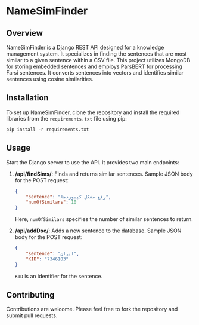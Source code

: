 # NameSimFinder

## Overview
NameSimFinder is a Django REST API designed for a knowledge management system. It specializes in finding the sentences that are most similar to a given sentence within a CSV file. This project utilizes MongoDB for storing embedded sentences and employs ParsBERT for processing Farsi sentences. It converts sentences into vectors and identifies similar sentences using cosine similarities.

## Installation
To set up NameSimFinder, clone the repository and install the required libraries from the `requirements.txt` file using pip:
```
pip install -r requirements.txt
```

## Usage
Start the Django server to use the API. It provides two main endpoints:

1. **/api/findSims/**: Finds and returns similar sentences. Sample JSON body for the POST request:
    ```json
    {
        "sentence": "رفع مشکل کیبوردها",
        "numOfSimilars": 10
    }
    ```
    Here, `numOfSimilars` specifies the number of similar sentences to return.

2. **/api/addDoc/**: Adds a new sentence to the database. Sample JSON body for the POST request:
    ```json
    {
        "sentence": "ایران",
        "KID": "7346103"
    }
    ```
    `KID` is an identifier for the sentence.

## Contributing
Contributions are welcome. Please feel free to fork the repository and submit pull requests.
